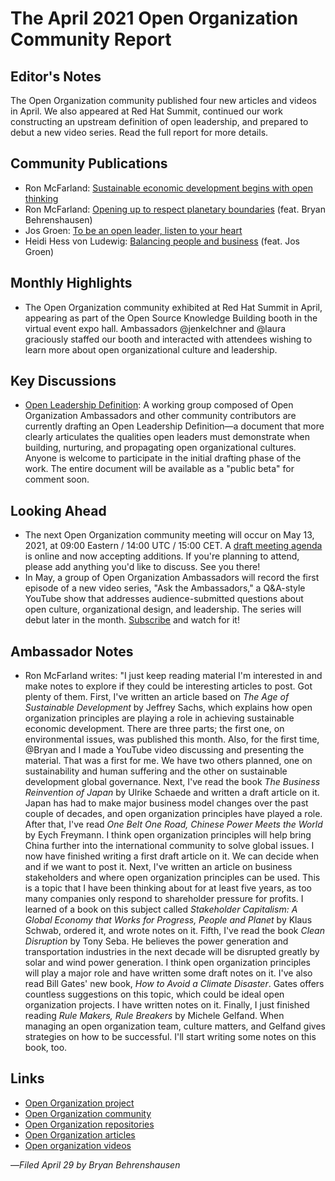 # The April 2021 Open Organization Community Report

## Editor's Notes

The Open Organization community published four new articles and videos in April. We also appeared at Red Hat Summit, continued our work constructing an upstream definition of open leadership, and prepared to debut a new video series. Read the full report for more details.

## Community Publications

- Ron McFarland: [Sustainable economic development begins with open thinking](https://opensource.com/open-organization/21/3/sustainable-development-environment)
- Ron McFarland: [Opening up to respect planetary boundaries](https://www.youtube.com/watch?v=L_YiiA0J7JMhttps://www.youtube.com/watch?v=L_YiiA0J7JM) (feat. Bryan Behrenshausen)
- Jos Groen: [To be an open leader, listen to your heart](https://opensource.com/open-organization/21/4/open-leadership-listen-heart)
- Heidi Hess von Ludewig: [Balancing people and business](https://www.youtube.com/watch?v=qkskAAyFgz8) (feat. Jos Groen)

## Monthly Highlights

- The Open Organization community exhibited at Red Hat Summit in April, appearing as part of the Open Source Knowledge Building booth in the virtual event expo hall. Ambassadors @jenkelchner and @laura graciously staffed our booth and interacted with attendees wishing to learn more about open organizational culture and leadership.

## Key Discussions

- [Open Leadership Definition](https://github.com/open-organization/editorial/issues/67): A working group composed of Open Organization Ambassadors and other community contributors are currently drafting an Open Leadership Definition—a document that more clearly articulates the qualities open leaders must demonstrate when building, nurturing, and propagating open organizational cultures. Anyone is welcome to participate in the initial drafting phase of the work. The entire document will be available as a "public beta" for comment soon.

## Looking Ahead

- The next Open Organization community meeting will occur on May 13, 2021, at 09:00 Eastern / 14:00 UTC / 15:00 CET. A [draft meeting agenda](https://notes.theopenorganization.org/Ee61uGU-T4uCRy3FWlp9Ww?view) is online and now accepting additions. If you're planning to attend, please add anything you'd like to discuss. See you there!
- In May, a group of Open Organization Ambassadors will record the first episode of a new video series, "Ask the Ambassadors," a Q&A-style YouTube show that addresses audience-submitted questions about open culture, organizational design, and leadership. The series will debut later in the month. [Subscribe](https://www.youtube.com/channel/UCuwxBW9xajJXg1jp8rw3P1Q) and watch for it!

## Ambassador Notes

- Ron McFarland writes: "I just keep reading material I'm interested in and make notes to explore if they could be interesting articles to post. Got plenty of them. First, I've written an article based on *The Age of Sustainable Development* by Jeffrey Sachs, which explains how open organization principles are playing a role in achieving sustainable economic development. There are three parts; the first one, on environmental issues, was published this month. Also, for the first time, @Bryan and I made a YouTube video discussing and presenting the material. That was a first for me. We have two others planned, one on sustainability and human suffering and the other on sustainable development global governance. Next, I've read the book *The Business Reinvention of Japan* by Ulrike Schaede and written a draft article on it. Japan has had to make major business model changes over the past couple of decades, and open organization principles have played a role. After that, I've read *One Belt One Road, Chinese Power Meets the World* by Eych Freymann. I think open organization principles will help bring China further into the international community to solve global issues. I now have finished writing a first draft article on it. We can decide when and if we want to post it. Next, I've written an article on business stakeholders and where open organization principles can be used. This is a topic that I have been thinking about for at least five years, as too many companies only respond to shareholder pressure for profits. I learned of a book on this subject called *Stakeholder Capitalism: A Global Economy that Works for Progress, People and Planet* by Klaus Schwab, ordered it, and wrote notes on it. Fifth, I've read the book *Clean Disruption* by Tony Seba. He believes the power generation and transportation industries in the next decade will be disrupted greatly by solar and wind power generation. I think open organization principles will play a major role and have written some draft notes on it. I've also read Bill Gates' new book, *How to Avoid a Climate Disaster*. Gates offers countless suggestions on this topic, which could be ideal open organization projects. I have written notes on it. Finally, I just finished reading *Rule Makers, Rule Breakers* by Michele Gelfand. When managing an open organization team, culture matters, and Gelfand gives strategies on how to be successful. I'll start writing some notes on this book, too.

## Links

- [Open Organization project](http://theopenorganization.org/)
- [Open Organization community](http://theopenorganization.community)
- [Open Organization repositories](http://github.com/open-organization)
- [Open Organization articles](https://opensource.com/open-organization)
- [Open organization videos](https://www.youtube.com/channel/UCuwxBW9xajJXg1jp8rw3P1Q)

—*Filed April 29 by Bryan Behrenshausen*
